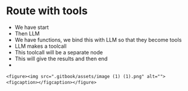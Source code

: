 # Route with tools

* We have start
* Then LLM
* We have functions, we bind this with LLM so that they become tools
* LLM makes a toolcall
* This toolcall will be a separate node
* This will give the results and then end
*

    <figure><img src=".gitbook/assets/image (1) (1).png" alt=""><figcaption></figcaption></figure>

